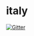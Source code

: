italy
=====

[![Gitter](https://badges.gitter.im/Join%20Chat.svg)](https://gitter.im/nodeschool/italy?utm_source=badge&utm_medium=badge&utm_campaign=pr-badge&utm_content=badge)

